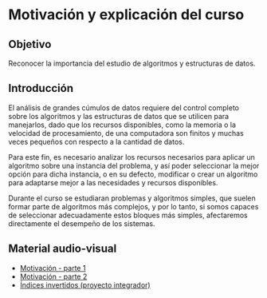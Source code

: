 # Motivación y explicación del curso

## Objetivo
Reconocer la importancia del estudio de algoritmos y estructuras de datos.

## Introducción

El análisis de grandes cúmulos de datos requiere del control completo sobre los algoritmos y las estructuras de datos que se utilicen para manejarlos, dado que los recursos disponibles, como la memoria o la velocidad de procesamiento, de una computadora son finitos y muchas veces pequeños con respecto a la cantidad de datos. 

Para este fin, es necesario analizar los recursos necesarios para aplicar un algoritmo sobre una instancia del problema, y así poder seleccionar la mejor opción para dicha instancia, o en su defecto, modificar o crear un algoritmo para adaptarse mejor a las necesidades y recursos disponibles.

Durante el curso se estudiaran problemas y algoritmos simples, que suelen formar parte de algoritmos más complejos, y por lo tanto, si somos capaces de seleccionar adecuadamente estos bloques más simples, afectaremos directamente el desempeño de los sistemas. 

## Material audio-visual
- [Motivación - parte 1](https://youtu.be/ExoGW--OO5s)
- [Motivación - parte 2](https://youtu.be/cNo0RK_jeuQ)
- [Índices invertidos (proyecto integrador)](https://youtu.be/vUVjSO7GJw0)